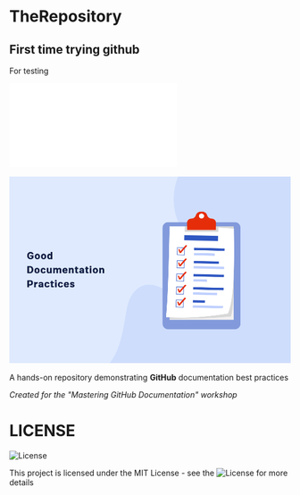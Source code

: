 # TheRepository

## First time trying github 
For testing 

![Good](./hello.cpp)

![Good](./Good-Documentation-Practices.png)

A hands-on repository demonstrating **GitHub** documentation best practices

*Created for the "Mastering GitHub Documentation" workshop*

# LICENSE

![License](https://img.shields.io/badge/License-MIT-blue.svg)

This project is licensed under the MIT License - see the ![License](./LICENSE) for more details 

